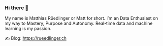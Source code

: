 ### Hi there 👋

My name is Matthias Rüedlinger or Matt for short. I’m an Data Enthusiast on my way to Mastery, Purpose and Autonomy. Real-time data and machine learning is my passion.

✍️ Blog: https://rueedlinger.ch
